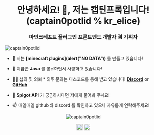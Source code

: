<h1 align="center">안녕하세요! 👋, 저는 캡틴프록입니다! (captain0potlid % kr_elice)</h1>
<h3 align="center">마인크레프트 플러그인 프론트엔드 개발자 겸 기획자</h3>

<p align="left"> <img src="https://komarev.com/ghpvc/?username=captain0potlid" alt="captain0potlid" /> </p>

- 🔭 저는 **[minecraft plugins](alert("NO DATA"))** 를 만들고 있습니다!

- 🌱 지금은 **Java** 를 공부하면서 사랑하고 있습니다!

- 👨‍💻 섭외 및 의뢰 * 외주 문의는 디스코드를 통해 받고 있습니다! **[Discord](alert("captain0potlid#2527"))** or **[GitHub](http://andreiwasfound.ddns.net/github)**

- 💬 **Spigot API** 가 궁금하시다면 저에게 물어봐 주세요! 

- 📫 매일매일 github 와 discord 를 확인하고 있으니 자유롭게 연락해주세요!

<p align="center"> <img src="https://github-readme-stats.vercel.app/api?username=captain0potlid&show_icons=true" alt="captain0potlid" /> </p>

<p align="center">
<a href="https://twitter.com/captain0potlid" target="blank"><img align="center" src="https://cdn.jsdelivr.net/npm/simple-icons@3.0.1/icons/twitter.svg" alt="captain0potlid" height="20" width="20" /></a>
<a href="https://www.youtube.com/c/captain0potlid" target="blank"><img align="center" src="https://cdn.jsdelivr.net/npm/simple-icons@3.0.1/icons/youtube.svg" alt="captain0potlid" height="20" width="20" /></a>
</p>
